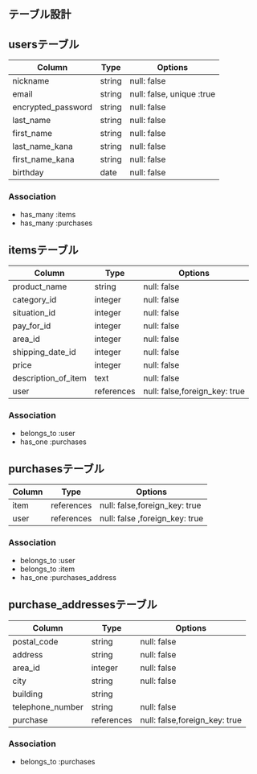## テーブル設計

## usersテーブル

|Column | Type | Options |
| --- | --- | --- |
| nickname | string | null: false |
| email | string | null: false, unique :true |
| encrypted_password | string | null: false |
| last_name | string |null: false|
| first_name | string |null: false|
| last_name_kana | string |null: false|
| first_name_kana | string |null: false|
| birthday | date | null: false |


### Association
- has_many :items
- has_many :purchases

## itemsテーブル

| Column | Type | Options |
| --- | --- | --- |
| product_name | string | null: false |
| category_id | integer | null: false |
| situation_id | integer | null: false |
| pay_for_id | integer | null: false |
| area_id | integer | null: false |
| shipping_date_id | integer | null: false |
| price | integer | null: false |
| description_of_item | text | null: false |
| user | references | null: false,foreign_key: true |

### Association
- belongs_to :user
- has_one :purchases

## purchasesテーブル
| Column | Type | Options | 
| --- | --- | --- |
| item | references | null: false,foreign_key: true |
| user | references | null: false ,foreign_key: true |

### Association
- belongs_to :user
- belongs_to :item
- has_one :purchases_address

## purchase_addressesテーブル
|Column | Type | Options |
| --- | --- | --- |
| postal_code | string | null: false |
| address | string | null: false |
| area_id | integer | null: false |
| city | string | null: false |
| building | string |
| telephone_number | string | null: false |
| purchase | references | null: false,foreign_key: true |

### Association
- belongs_to :purchases
